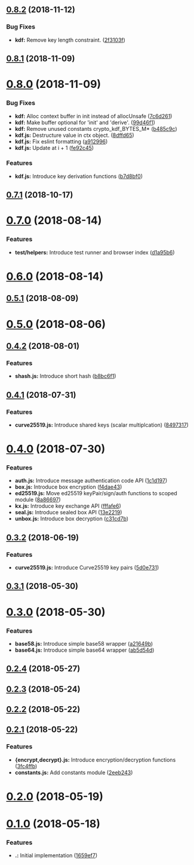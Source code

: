 <a name="0.8.2"></a>
## [0.8.2](https://github.com/AraBlocks/ara-crypto/compare/0.8.1...0.8.2) (2018-11-12)


### Bug Fixes

* **kdf:** Remove key length constraint. ([2f3103f](https://github.com/AraBlocks/ara-crypto/commit/2f3103f))



<a name="0.8.1"></a>
## [0.8.1](https://github.com/AraBlocks/ara-crypto/compare/0.8.0...0.8.1) (2018-11-09)



<a name="0.8.0"></a>
# [0.8.0](https://github.com/AraBlocks/ara-crypto/compare/0.7.1...0.8.0) (2018-11-09)


### Bug Fixes

* **kdf:** Alloc context buffer in init instead of allocUnsafe ([7c6d261](https://github.com/AraBlocks/ara-crypto/commit/7c6d261))
* **kdf:** Make buffer optional for 'init' and 'derive'. ([99d46f1](https://github.com/AraBlocks/ara-crypto/commit/99d46f1))
* **kdf:** Remove unused constants crypto_kdf_BYTES_M* ([b485c9c](https://github.com/AraBlocks/ara-crypto/commit/b485c9c))
* **kdf.js:** Destructure value in ctx object. ([8dffd65](https://github.com/AraBlocks/ara-crypto/commit/8dffd65))
* **kdf.js:** Fix eslint formatting ([a912996](https://github.com/AraBlocks/ara-crypto/commit/a912996))
* **kdf.js:** Update at i + 1 ([fe92c45](https://github.com/AraBlocks/ara-crypto/commit/fe92c45))


### Features

* **kdf.js:** Introduce key derivation functions ([b7d8bf0](https://github.com/AraBlocks/ara-crypto/commit/b7d8bf0))



<a name="0.7.1"></a>
## [0.7.1](https://github.com/AraBlocks/ara-crypto/compare/0.7.0...0.7.1) (2018-10-17)



<a name="0.7.0"></a>
# [0.7.0](https://github.com/AraBlocks/ara-crypto/compare/0.6.0...0.7.0) (2018-08-14)


### Features

* **test/helpers:** Introduce test runner and browser index ([d1a95b6](https://github.com/AraBlocks/ara-crypto/commit/d1a95b6))



<a name="0.6.0"></a>
# [0.6.0](https://github.com/AraBlocks/ara-crypto/compare/0.5.1...0.6.0) (2018-08-14)



<a name="0.5.1"></a>
## [0.5.1](https://github.com/AraBlocks/ara-crypto/compare/0.5.0...0.5.1) (2018-08-09)



<a name="0.5.0"></a>
# [0.5.0](https://github.com/AraBlocks/ara-crypto/compare/0.4.2...0.5.0) (2018-08-06)



<a name="0.4.2"></a>
## [0.4.2](https://github.com/AraBlocks/ara-crypto/compare/0.4.1...0.4.2) (2018-08-01)


### Features

* **shash.js:** Introduce short hash ([b8bc6f1](https://github.com/AraBlocks/ara-crypto/commit/b8bc6f1))



<a name="0.4.1"></a>
## [0.4.1](https://github.com/AraBlocks/ara-crypto/compare/0.4.0...0.4.1) (2018-07-31)


### Features

* **curve25519.js:** Introduce shared keys (scalar multiplcation) ([8497317](https://github.com/AraBlocks/ara-crypto/commit/8497317))



<a name="0.4.0"></a>
# [0.4.0](https://github.com/AraBlocks/ara-crypto/compare/0.3.2...0.4.0) (2018-07-30)


### Features

* **auth.js:** Introduce message authentication code API ([1c1d197](https://github.com/AraBlocks/ara-crypto/commit/1c1d197))
* **box.js:** Introduce box encryption ([f4dae43](https://github.com/AraBlocks/ara-crypto/commit/f4dae43))
* **ed25519.js:** Move ed25519 keyPair/sign/auth functions to scoped module ([8a86697](https://github.com/AraBlocks/ara-crypto/commit/8a86697))
* **kx.js:** Introduce key exchange API ([fffafe6](https://github.com/AraBlocks/ara-crypto/commit/fffafe6))
* **seal.js:** Introduce sealed box API ([13e2219](https://github.com/AraBlocks/ara-crypto/commit/13e2219))
* **unbox.js:** Introduce box decryption ([c31cd7b](https://github.com/AraBlocks/ara-crypto/commit/c31cd7b))



<a name="0.3.2"></a>
## [0.3.2](https://github.com/AraBlocks/ara-crypto/compare/0.3.1...0.3.2) (2018-06-19)


### Features

* **curve25519.js:** Introduce Curve25519 key pairs ([5d0e731](https://github.com/AraBlocks/ara-crypto/commit/5d0e731))



<a name="0.3.1"></a>
## [0.3.1](https://github.com/AraBlocks/ara-crypto/compare/0.3.0...0.3.1) (2018-05-30)



<a name="0.3.0"></a>
# [0.3.0](https://github.com/AraBlocks/ara-crypto/compare/0.2.4...0.3.0) (2018-05-30)


### Features

* **base58.js:** Introduce simple base58 wrapper ([a21649b](https://github.com/AraBlocks/ara-crypto/commit/a21649b))
* **base64.js:** Introduce simple base64 wrapper ([ab5d54d](https://github.com/AraBlocks/ara-crypto/commit/ab5d54d))



<a name="0.2.4"></a>
## [0.2.4](https://github.com/AraBlocks/ara-crypto/compare/0.2.3...0.2.4) (2018-05-27)



<a name="0.2.3"></a>
## [0.2.3](https://github.com/AraBlocks/ara-crypto/compare/0.2.2...0.2.3) (2018-05-24)



<a name="0.2.2"></a>
## [0.2.2](https://github.com/AraBlocks/ara-crypto/compare/0.2.1...0.2.2) (2018-05-22)



<a name="0.2.1"></a>
## [0.2.1](https://github.com/AraBlocks/ara-crypto/compare/0.2.0...0.2.1) (2018-05-22)


### Features

* **{encrypt,decrypt}.js:** Introduce encryption/decryption functions ([3fc4ffb](https://github.com/AraBlocks/ara-crypto/commit/3fc4ffb))
* **constants.js:** Add constants module ([2eeb243](https://github.com/AraBlocks/ara-crypto/commit/2eeb243))



<a name="0.2.0"></a>
# [0.2.0](https://github.com/AraBlocks/ara-crypto/compare/0.1.0...0.2.0) (2018-05-19)



<a name="0.1.0"></a>
# [0.1.0](https://github.com/AraBlocks/ara-crypto/compare/1659ef7...0.1.0) (2018-05-18)


### Features

* **.:** Initial implementation ([1659ef7](https://github.com/AraBlocks/ara-crypto/commit/1659ef7))



